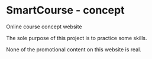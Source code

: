 # SmartCourse - concept
Online course concept website

The sole purpose of this project is to practice some skills. 

None of the promotional content on this website is real.
